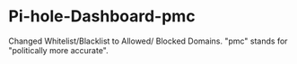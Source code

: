 # Pi-hole-Dashboard-pmc
Changed Whitelist/Blacklist to Allowed/ Blocked Domains. "pmc" stands for "politically more accurate".
